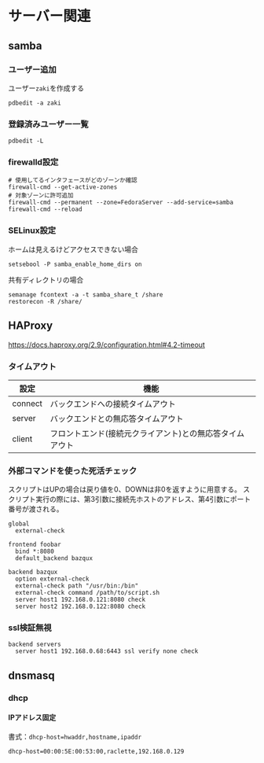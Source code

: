 # サーバー関連

## samba

### ユーザー追加

ユーザー`zaki`を作成する

```console
pdbedit -a zaki
```

### 登録済みユーザー一覧

```console
pdbedit -L
```

### firewalld設定

```console
# 使用してるインタフェースがどのゾーンか確認
firewall-cmd --get-active-zones
# 対象ゾーンに許可追加
firewall-cmd --permanent --zone=FedoraServer --add-service=samba
firewall-cmd --reload
```

### SELinux設定

ホームは見えるけどアクセスできない場合

```console
setsebool -P samba_enable_home_dirs on
```

共有ディレクトリの場合

```console
semanage fcontext -a -t samba_share_t /share
restorecon -R /share/
```

## HAProxy

<https://docs.haproxy.org/2.9/configuration.html#4.2-timeout>

### タイムアウト

| 設定      | 機能                            |
| ------- | ----------------------------- |
| connect | バックエンドへの接続タイムアウト              |
| server  | バックエンドとの無応答タイムアウト             |
| client  | フロントエンド(接続元クライアント)との無応答タイムアウト |

### 外部コマンドを使った死活チェック

スクリプトはUPの場合は戻り値を0、DOWNは非0を返すように用意する。
スクリプト実行の際には、第3引数に接続先ホストのアドレス、第4引数にポート番号が渡される。

```
global
  external-check

frontend foobar
  bind *:8080
  default_backend bazqux

backend bazqux
  option external-check
  external-check path "/usr/bin:/bin"
  external-check command /path/to/script.sh
  server host1 192.168.0.121:8080 check
  server host2 192.168.0.122:8080 check
```

### ssl検証無視

```
backend servers
  server host1 192.168.0.68:6443 ssl verify none check
```

## dnsmasq

### dhcp

#### IPアドレス固定

書式：`dhcp-host=hwaddr,hostname,ipaddr`

```
dhcp-host=00:00:5E:00:53:00,raclette,192.168.0.129
```
